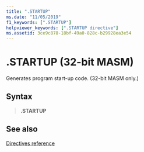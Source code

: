 ```yaml
---
title: ".STARTUP"
ms.date: "11/05/2019"
f1_keywords: [".STARTUP"]
helpviewer_keywords: [".STARTUP directive"]
ms.assetid: 3ce9c878-18bf-49a0-828c-b29928ea3e54
---
```

# .STARTUP (32-bit MASM)

Generates program start-up code. (32-bit MASM only.)

## Syntax

> **.STARTUP**

## See also

[Directives reference](directives-reference.md)
